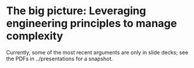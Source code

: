 # The big picture: Leveraging engineering principles to manage complexity

Currently, some of the most recent arguments are only in slide decks; see the PDFs in ../presentations for a snapshot.
